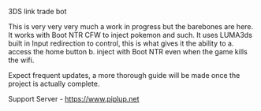 3DS link trade bot

This is very very very much a work in progress but the barebones are here. It works with Boot NTR CFW to inject pokemon and such. It uses LUMA3ds built in Input redirection to control, this is what gives it the ability to a. access the home button b. inject with Boot NTR even when the game kills the wifi.

Expect frequent updates, a more thorough guide will be made once the project is actually complete.

Support Server - https://www.piplup.net
